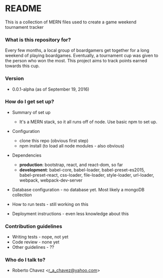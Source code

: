# README #

This is a collection of MERN files used to create a game weekend tournament tracker

### What is this repository for? ###

Every few months, a local group of boardgamers get together for a long weekend of playing boardgames. 
Eventually, a tournament cup was given to the person who won the most. This project aims to track points 
earned towards this cup.

### Version ###
* 0.0.1-alpha (as of September 19, 2016)

### How do I get set up? ###

* Summary of set up
    * It's a MERN stack, so it all runs off of node. Use basic npm to set up.
* Configuration
    * clone this repo (obvious first step)
    * npm install (to load all node modules - also obvious) 
* Dependencies
    * **production**: bootstrap, react, and react-dom, so far
    * **development**: babel-core, babel-loader, babel-preset-es2015, babel-preset-react,
    css-loader, file-loader, style-loader, url-loader, webpack, webpack-dev-server 

* Database configuration - no database yet. Most likely a mongoDB collection
* How to run tests - still working on this
* Deployment instructions - even less knowledge about this

### Contribution guidelines ###

* Writing tests - nope, not yet
* Code review - none yet
* Other guidelines - ??

### Who do I talk to? ###

* Roberto Chavez <[r_a_chavez@yahoo.com](mailto:r_a_chavez@yahoo.com)>
